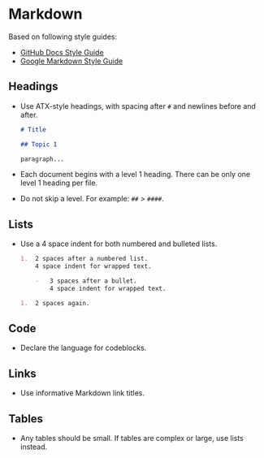 # Markdown

Based on following style guides:

-   [GitHub Docs Style Guide](https://docs.github.com/en/contributing/style-guide-and-content-model/style-guide)
-   [Google Markdown Style Guide](https://google.github.io/styleguide/docguide/style.html)

## Headings

-   Use ATX-style headings, with spacing after `#` and newlines before and after.

    ```markdown
    # Title

    ## Topic 1

    paragraph...
    ```

-   Each document begins with a level 1 heading. There can be only one level 1 heading per file.

-   Do not skip a level. For example: `##` > `####`.

## Lists

-   Use a 4 space indent for both numbered and bulleted lists.

    ```markdown
    1.  2 spaces after a numbered list.
        4 space indent for wrapped text.

        -   3 spaces after a bullet.
            4 space indent for wrapped text.

    1.  2 spaces again.
    ```

## Code

-   Declare the language for codeblocks.

## Links

-   Use informative Markdown link titles.

## Tables

-   Any tables should be small. If tables are complex or large, use lists instead.
